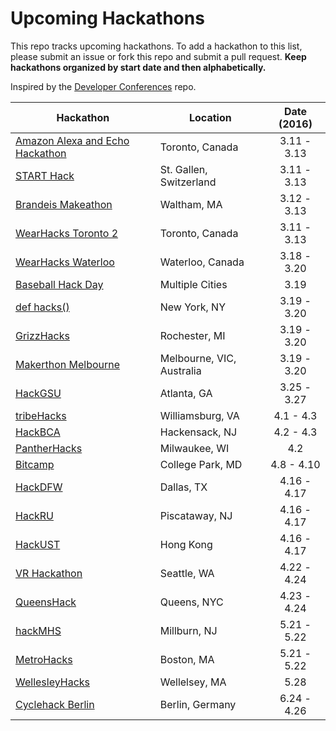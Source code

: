 Upcoming Hackathons
=====================

This repo tracks upcoming hackathons. To add a hackathon to this list, please submit an issue or fork this repo and submit a pull request. **Keep hackathons organized by start date and then alphabetically.**

Inspired by the [Developer Conferences](https://github.com/MurtzaM/Developer-Conferences) repo.

| Hackathon                                                | Location        | Date (2016)            |
| -------------------------------------------------------------- |-------------  | :---------------------:|
| [ Amazon Alexa and Echo Hackathon](https://www.eventbrite.com/e/amazon-and-connected-lab-present-the-amazon-alexa-and-echo-hackathon-tickets-21835938881) | Toronto, Canada | 3.11 - 3.13 |
| [START Hack](http://starthack.ch/) | St. Gallen, Switzerland | 3.11 - 3.13 |
| [Brandeis Makeathon](http://brandeismakeathon.com) | Waltham, MA | 3.12 - 3.13 |
| [WearHacks Toronto 2](https://wearhackstoronto.splashthat.com/) | Toronto, Canada | 3.11 - 3.13 |
| [WearHacks Waterloo](http://waterloo.wearhacks.com/) | Waterloo, Canada | 3.18 - 3.20 |
| [Baseball Hack Day](http://www.baseballhackday.com/) | Multiple Cities | 3.19 |
| [def hacks()](http://defhacks.xyz) | New York, NY | 3.19 - 3.20 |
| [GrizzHacks](http://grizzhacks.com) | Rochester, MI | 3.19 - 3.20 |
| [Makerthon Melbourne](https://makerthonMelbourne.com/) | Melbourne, VIC, Australia | 3.19 - 3.20 |
| [HackGSU](http://hackgsu.com/) | Atlanta, GA | 3.25 - 3.27 |
| [tribeHacks](http://www.tribehacks.com/) | Williamsburg, VA | 4.1 - 4.3 |
| [HackBCA](http://hackbca.com) | Hackensack, NJ | 4.2 - 4.3 |
| [PantherHacks](http://pantherhacks.org/) | Milwaukee, WI | 4.2 |
| [Bitcamp](http://bitca.mp/) | College Park, MD | 4.8 - 4.10 |
| [HackDFW](http://hackdfw.com/) | Dallas, TX | 4.16 - 4.17 |
| [HackRU](http://hackru.org/) | Piscataway, NJ | 4.16 - 4.17 |
| [HackUST](http://hack.ust.hk/) | Hong Kong | 4.16 - 4.17 |
| [VR Hackathon](http://vrhackathon.com/seattle.html) | Seattle, WA | 4.22 - 4.24 |
| [QueensHack](https://queenshack.nyc) | Queens, NYC | 4.23 - 4.24 |
| [hackMHS](http://hackmhs.com/) | Millburn, NJ | 5.21 - 5.22 |
| [MetroHacks](http://metrohacks.co) | Boston, MA | 5.21 - 5.22 |
| [WellesleyHacks](http://wellesleyhacks.com/) | Wellelsey, MA | 5.28 |
| [Cyclehack Berlin](http://cyclehackberlin.de) | Berlin, Germany | 6.24 - 4.26 |

